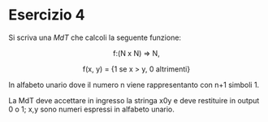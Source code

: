 # Esercizio 4

Si scriva una *MdT* che calcoli la seguente funzione:

<center>
f:(N x N) => N,

f(x, y) = {1 se x > y, 0 altrimenti}
</center>

In alfabeto unario dove il numero n viene rappresentanto con n+1 simboli 1.

La MdT deve accettare in ingresso la stringa x0y e deve restituire in output 0 o 1; x,y sono numeri espressi in alfabeto unario.
